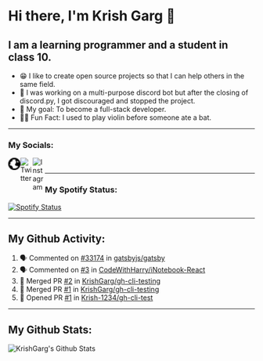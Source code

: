 # Hi there, I'm Krish Garg  👋

## I am a learning programmer and a student in class 10.
- 😁 I like to create open source projects so that I can help others in the same field.
- 🤖 I was working on a multi-purpose discord bot but after the closing of discord.py, I got discouraged and stopped the project.
- 🥅 My goal: To become a full-stack developer.
- 👨‍🏭 Fun Fact: I used to play violin before someone ate a bat.
---
### My Socials:
[<img align="left" alt="Website" width="25px" src="https://raw.githubusercontent.com/iconic/open-iconic/master/svg/globe.svg" />][website]
[<img align="left" alt="Twitter" width="25px" src="https://cdn.jsdelivr.net/npm/simple-icons@v3/icons/twitter.svg" />][twitter]
[<img align="left" alt="Instagram" width="25px" src="https://cdn.jsdelivr.net/npm/simple-icons@v3/icons/instagram.svg" />][instagram]
<br />

---

### My Spotify Status:
[<img src="https://readme-spotify-status-ten.vercel.app/api/run-spotify-status" alt="Spotify Status" width="400" />](https://open.spotify.com/user/2s0gb214xlmojv1cb8hb9ihze)


---
## My Github Activity:
<!--START_SECTION:activity-->
1. 🗣 Commented on [#33174](https://github.com/gatsbyjs/gatsby/issues/33174) in [gatsbyjs/gatsby](https://github.com/gatsbyjs/gatsby)
2. 🗣 Commented on [#3](https://github.com/CodeWithHarry/iNotebook-React/issues/3) in [CodeWithHarry/iNotebook-React](https://github.com/CodeWithHarry/iNotebook-React)
3. 🎉 Merged PR [#2](https://github.com/KrishGarg/gh-cli-testing/pull/2) in [KrishGarg/gh-cli-testing](https://github.com/KrishGarg/gh-cli-testing)
4. 🎉 Merged PR [#1](https://github.com/KrishGarg/gh-cli-testing/pull/1) in [KrishGarg/gh-cli-testing](https://github.com/KrishGarg/gh-cli-testing)
5. 💪 Opened PR [#1](https://github.com/Krish-1234/gh-cli-test/pull/1) in [Krish-1234/gh-cli-test](https://github.com/Krish-1234/gh-cli-test)
<!--END_SECTION:activity-->

---
## My Github Stats:
<img align="left" alt="KrishGarg's Github Stats" src="https://github-readme-stats-plum-chi.vercel.app/api?username=KrishGarg&show_icons=true&hide_border=true&theme=tokyonight" />

[website]: https://krishgarg.ga/
[twitter]: https://twitter.com/KrishGa95586696
[instagram]: https://www.instagram.com/krishgarg6306/
